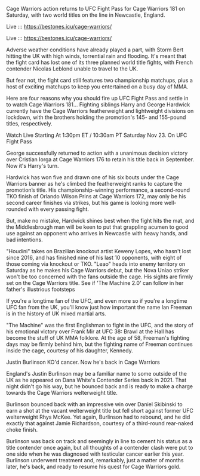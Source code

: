 Cage Warriors action returns to UFC Fight Pass for Cage Warriors 181 on Saturday, with two world titles on the line in Newcastle, England.

Live ::: https://bestones.icu/cage-warriors/

Live ::: https://bestones.icu/cage-warriors/

Adverse weather conditions have already played a part, with Storm Bert hitting the UK with high winds, torrential rain and flooding. It's meant that the fight card has lost one of its three planned world title fights, with French contender Nicolas Leblond unable to travel to the UK.

But fear not, the fight card still features two championship matchups, plus a host of exciting matchups to keep you entertained on a busy day of MMA.

Here are four reasons why you should fire up UFC Fight Pass and settle in to watch Cage Warriors 181...
Fighting siblings Harry and George Hardwick currently have the Cage Warriors featherweight and lightweight divisions on lockdown, with the brothers holding the promotion's 145- and 155-pound titles, respectively. 

Watch Live Starting At 1:30pm ET / 10:30am PT Saturday Nov 23. On UFC Fight Pass

George successfully returned to action with a unanimous decision victory over Cristian Iorga at Cage Warriors 176 to retain his title back in September. Now it's Harry's turn.

Hardwick has won five and drawn one of his six bouts under the Cage Warriors banner as he's climbed the featherweight ranks to capture the promotion’s title. His championship-winning performance, a second-round TKO finish of Orlando Wilson Prins at Cage Warriors 172, may only be his second career finishes via strikes, but his game is looking more well-rounded with every passing fight. 

But, make no mistake, Hardwick shines best when the fight hits the mat, and the Middlesbrough man will be keen to put that grappling acumen to good use against an opponent who arrives in Newcastle with heavy hands, and bad intentions.

"Houdini" takes on Brazilian knockout artist Keweny Lopes, who hasn't lost since 2016, and has finished nine of his last 10 opponents, with eight of those coming via knockout or TKO. "Leao" heads into enemy territory on Saturday as he makes his Cage Warriors debut, but the Nova Uniao striker won't be too concerned with the fans outside the cage. His sights are firmly set on the Cage Warriors title.
See if 'The Machine 2.0' can follow in her father's illustrious footsteps

If you're a longtime fan of the UFC, and even more so if you're a longtime UFC fan from the UK, you'll know just how important the name Ian Freeman is in the history of UK mixed martial arts.

"The Machine" was the first Englishman to fight in the UFC, and the story of his emotional victory over Frank Mir at UFC 38: Brawl at the Hall has become the stuff of UK MMA folklore. At the age of 58, Freeman's fighting days may be firmly behind him, but the fighting name of Freeman continues inside the cage, courtesy of his daughter, Kennedy.

Justin Burlinson KO'd cancer. Now he's back in Cage Warriors

England's Justin Burlinson may be a familiar name to some outside of the UK as he appeared on Dana White's Contender Series back in 2021. That night didn't go his way, but he bounced back and is ready to make a charge towards the Cage Warriors welterweight title.

Burlinson bounced back with an impressive win over Daniel Skibinski to earn a shot at the vacant welterweight title but fell short against former UFC welterweight Rhys McKee. Yet again, Burlinson had to rebound, and he did exactly that against Jamie Richardson, courtesy of a third-round rear-naked choke finish.

Burlinson was back on track and seemingly in line to cement his status as a title contender once again, but all thoughts of a contender clash were put to one side when he was diagnosed with testicular cancer earlier this year. Burlinson underwent treatment and, remarkably, just a matter of months later, he's back, and ready to resume his quest for Cage Warriors gold.
